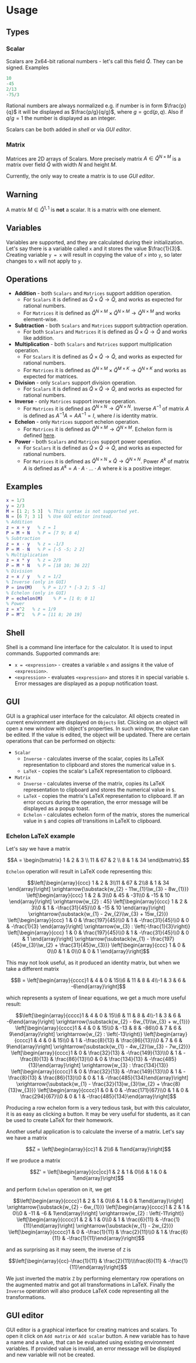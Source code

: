 # Usage

## Types

### Scalar

Scalars are 2x64-bit rational numbers - let's call this field $\hat{Q}$. They can be signed. Examples

```matlab
10
-45
2/13
-75/3
```

Rational numbers are always normalized e.g. if number is in form $\frac{p}{q}$ it will be
displayed as $\frac{p/g}{q/g}$, where $g=\text{gcd}(p, q)$. Also if $q/g = 1$ the number is displayed as an integer.

Scalars can be both added in *shell* or via *GUI editor*.

### Matrix

Matrices are 2D arrays of Scalars. More precisely matrix $A \in \hat{Q}^{N\times M}$
is a matrix over field $\hat{Q}$ with width $N$ and height $M$.

Currently, the only way to create a matrix is to use *GUI editor*.

## Warning

A matrix $M\in \hat{Q}^{1,1}$ is **not** a scalar. It is a matrix with one element.

## Variables

Variables are supported, and they are calculated during their initialization. Let's say
there is a variable called `x` and it stores the value $\frac{1}{3}$. Creating variable
`y = x` will result in copying the value of `x` into `y`, so later changes to `x`
will not apply to `y`.

## Operations

* **Addition** - both `Scalars` and `Matrices` support addition operation.
    * For `Scalars` it is defined as $\hat{Q} \times \hat{Q} \to \hat{Q}$, and works as expected for rational numbers.
    * For `Matrices` it is defined as $\hat{Q}^{N\times M} \times \hat{Q}^{N\times M} \to \hat{Q}^{N\times M}$ and works
      element-wise.
* **Subtraction** - both `Scalars` and `Matrices` support subtraction operation.
    * For both `Scalars` and `Matrices` it is defined as $\hat{Q} \times \hat{Q} \to \hat{Q}$ and works like addition.
* **Multiplication** - both `Scalars` and `Matrices` support multiplication operation.
    * For `Scalars` it is defined as $\hat{Q} \times \hat{Q} \to \hat{Q}$, and works as expected for rational numbers.
    * For `Matrices` it is defined as $\hat{Q}^{N\times M} \times \hat{Q}^{M\times K} \to \hat{Q}^{N\times K}$ and works
      as expected for matrices.
* **Division** - only `Scalars` support division operation.
    * For `Scalars` it is defined as $\hat{Q} \times \hat{Q} \to \hat{Q}$, and works as expected for rational numbers.
* **Inverse** - only `Matrices` support inverse operation.
    * For `Matrices` it is defined as $\hat{Q}^{N\times N} \to \hat{Q}^{N\times N}$. Inverse $A^{-1}$ of matrix $A$ is
      defined as $A^{-1}A = AA^{-1} = I$, where $I$ is identity matrix.
* **Echelon** - only `Matrices` support echelon operation.
    * For `Matrices` it is defined as $\hat{Q}^{N\times M} \to \hat{Q}^{N\times M}$. Echelon form is
      defined [here](https://en.wikipedia.org/wiki/Row_echelon_form).
* **Power** - both `Scalars` and `Matrices` support power operation.
    * For `Scalars` it is defined as $\hat{Q} \times \hat{Q} \to \hat{Q}$, and works as expected for rational numbers.
    * For `Matrices` it is defined as $\hat{Q}^{N\times N} \times \hat{Q} \to \hat{Q}^{N\times N}$. Power $A^k$ of
      matrix $A$ is defined as $A^k = A \cdot A \cdot \dots \cdot A$ where $k$ is a positive integer.

## Examples

```matlab
x = 1/3
y = 2/3
M = [1 2; 5 3]  % This syntax is not supported yet.
N = [6 7; 3 1]  % Use GUI editor instead.
% Addition
z = x + y   % z = 1
P = M + N   % P = [7 9; 8 4]
% Subtraction
z = x - y   % z = -1/3
P = M - N   % P = [-5 -5; 2 2]
% Multiplication
z = x * y   % z = 2/9
P = M * N   % P = [18 10; 36 22]
% Division
z = x / y   % z = 1/2
% Inverse (only in GUI)
P = inv(M)    % P = 1/7 * [-3 2; 5 -1]
% Echelon (only in GUI)
P = echelon(M)    % P = [1 0; 0 1]
% Power
z = x^2   % z = 1/9
P = M^2   % P = [11 8; 20 19]
```

## Shell

Shell is a command line interface for the calculator. It is used to input commands.
Supported commands are:

* `x = <expression>` - creates a variable `x` and assigns it the value of `<expression>`.
* `<expression>` - evaluates `<expression>` and stores it in special variable `$`.
  Error messages are displayed as a popup notification toast.

## GUI

GUI is a graphical user interface for the calculator. All objects created in current environment are displayed
on `Objects` list. Clicking on an object will open a new window with object's properties. In such window,
the value can be edited. If the value is edited, the object will be updated.
There are certain operations that can be performed on objects:

* `Scalar`
    * `Inverse` - calculates inverse of the scalar, copies its LaTeX representation to clipboard and stores the
      numerical value in `$`.
    * `LaTeX` - copies the scalar's LaTeX representation to clipboard.
* `Matrix`
    * `Inverse` - calculates inverse of the matrix, copies its LaTeX representation to clipboard and stores the
      numerical value in `$`.
    * `LaTeX` - copies the matrix's LaTeX representation to clipboard.
      If an error occurs during the operation, the error message will be displayed as a popup toast.
    * `Echelon` - calculates echelon form of the matrix, stores the numerical value in `$` and copies *all* transitions
      in LaTeX to clipboard.

### Echelon LaTeX example

Let's say we have a matrix

```math
A = \begin{bmatrix} 1 & 2 & 3 \\ 11 & 67 & 2 \\ 8 & 1 & 34 \end{bmatrix}.
```

`Echelon` operation will result in LaTeX code representing this:

```math
\left[\begin{array}{ccc}
1 & 2 & 3\\11 & 67 & 2\\8 & 1 & 34
\end{array}\right]
\xrightarrow{\substack{w_{2} - 11w_{1}\\w_{3} - 8w_{1}}} \left[\begin{array}{ccc}
1 & 2 & 3\\0 & 45 & -31\\0 & -15 & 10
\end{array}\right]
\xrightarrow{w_{2} : 45} \left[\begin{array}{ccc}
1 & 2 & 3\\0 & 1 & -\frac{31}{45}\\0 & -15 & 10
\end{array}\right]
\xrightarrow{\substack{w_{1} - 2w_{2}\\w_{3} + 15w_{2}}} \left[\begin{array}{ccc}
1 & 0 & \frac{197}{45}\\0 & 1 & -\frac{31}{45}\\0 & 0 & -\frac{1}{3}
\end{array}\right]
\xrightarrow{w_{3} : \left(-\frac{1}{3}\right)} \left[\begin{array}{ccc}
1 & 0 & \frac{197}{45}\\0 & 1 & -\frac{31}{45}\\0 & 0 & 1
\end{array}\right]
\xrightarrow{\substack{w_{1} - \frac{197}{45}w_{3}\\w_{2} + \frac{31}{45}w_{3}}} \left[\begin{array}{ccc}
1 & 0 & 0\\0 & 1 & 0\\0 & 0 & 1
\end{array}\right]
```

This may not look useful, as it produced an identity matrix, but when we take a different matrix

```math
B = \left[\begin{array}{cccc}1 & 4 & 0 & 15\\6 & 11 & 8 & 4\\-1 & 3 & 6 & -6\end{array}\right]
```

which represents a system of linear equations, we get a much more useful result:

```math
\left[\begin{array}{cccc}1 & 4 & 0 & 15\\6 & 11 & 8 & 4\\-1 & 3 & 6 & -6\end{array}\right]
\xrightarrow{\substack{w_{2} - 6w_{1}\\w_{3} + w_{1}}} \left[\begin{array}{cccc}1 & 4 & 0 & 15\\0 & -13 & 8 & -86\\0 & 7 & 6 & 9\end{array}\right]
\xrightarrow{w_{2} : \left(-13\right)} \left[\begin{array}{cccc}1 & 4 & 0 & 15\\0 & 1 & -\frac{8}{13} & \frac{86}{13}\\0 & 7 & 6 & 9\end{array}\right]
\xrightarrow{\substack{w_{1} - 4w_{2}\\w_{3} - 7w_{2}}} \left[\begin{array}{cccc}1 & 0 & \frac{32}{13} & -\frac{149}{13}\\0 & 1 & -\frac{8}{13} & \frac{86}{13}\\0 & 0 & \frac{134}{13} & -\frac{485}{13}\end{array}\right]
\xrightarrow{w_{3} : \frac{134}{13}} \left[\begin{array}{cccc}1 & 0 & \frac{32}{13} & -\frac{149}{13}\\0 & 1 & -\frac{8}{13} & \frac{86}{13}\\0 & 0 & 1 & -\frac{485}{134}\end{array}\right]
\xrightarrow{\substack{w_{1} - \frac{32}{13}w_{3}\\w_{2} + \frac{8}{13}w_{3}}} \left[\begin{array}{cccc}1 & 0 & 0 & -\frac{171}{67}\\0 & 1 & 0 & \frac{294}{67}\\0 & 0 & 1 & -\frac{485}{134}\end{array}\right]
```

Producing a row echelon form is a very tedious task, but with this calculator, it is as easy as clicking a button.
It may be very useful for students, as it can be used to create LaTeX for their homework.

Another useful application is to calculate the inverse of a matrix. Let's say we have a matrix
```math
Z = \left[\begin{array}{cc}1 & 2\\6 & 1\end{array}\right]
```
If we produce a matrix
```math
Z' = \left[\begin{array}{cc|cc}1 & 2 & 1 & 0\\6 & 1 & 0 & 1\end{array}\right]
```
and perform `Echelon` operation on it, we get
```math
\left[\begin{array}{cccc}1 & 2 & 1 & 0\\6 & 1 & 0 & 1\end{array}\right]
\xrightarrow{\substack{w_{2} - 6w_{1}}} \left[\begin{array}{cccc}1 & 2 & 1 & 0\\0 & -11 & -6 & 1\end{array}\right]
\xrightarrow{w_{2} : \left(-11\right)} \left[\begin{array}{cccc}1 & 2 & 1 & 0\\0 & 1 & \frac{6}{11} & -\frac{1}{11}\end{array}\right]
\xrightarrow{\substack{w_{1} - 2w_{2}}} \left[\begin{array}{cccc}1 & 0 & -\frac{1}{11} & \frac{2}{11}\\0 & 1 & \frac{6}{11} & -\frac{1}{11}\end{array}\right]
```
and as surprising as it may seem, the inverse of `Z` is
```math
\left[\begin{array}{cc}-\frac{1}{11} & \frac{2}{11}\\\frac{6}{11} & -\frac{1}{11}\end{array}\right]
```
We just inverted the matrix `Z` by performing elementary row operations on the augmented matrix and got all transformations in LaTeX. 
Finally the `Inverse` operation will also produce LaTeX code representing all the transformations.


## GUI editor

GUI editor is a graphical interface for creating matrices and scalars. To open it click on `Add matrix` or `Add scalar`
button.
A new variable has to have a name and a value, that can be evaluated using existing environment variables.
If provided value is invalid, an error message will be displayed and new variable will not be created.
